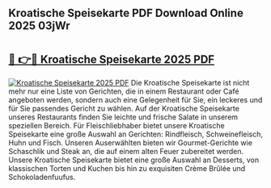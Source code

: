 ## Kroatische Speisekarte PDF Download Online 2025 03jWr

# <h2><a href="http://gcbyhi6.nevu.top/?p=Kroatische+Speisekarte">🔗 👉🔴 Kroatische Speisekarte 2025 PDF</a></h2>

[![Kroatische Speisekarte 2025 PDF](https://i.imgur.com/dBaPXMq.png)](http://gcbyhi6.nevu.top/?p=Kroatische+Speisekarte)
Die Kroatische Speisekarte ist nicht mehr nur eine Liste von Gerichten, die in einem Restaurant oder Café angeboten werden, sondern auch eine Gelegenheit für Sie, ein leckeres und für Sie passendes Gericht zu wählen. Auf der Kroatische Speisekarte unseres Restaurants finden Sie leichte und frische Salate in unserem speziellen Bereich. Für Fleischliebhaber bietet unsere Kroatische Speisekarte eine große Auswahl an Gerichten: Rindfleisch, Schweinefleisch, Huhn und Fisch. Unseren Auserwählten bieten wir Gourmet-Gerichte wie Schaschlik und Steak an, die auf einem alten Feuer zubereitet werden. Unsere Kroatische Speisekarte bietet eine große Auswahl an Desserts, von klassischen Torten und Kuchen bis hin zu exquisiten Crème Brûlée und Schokoladenfuufus.
